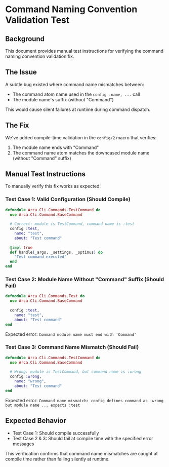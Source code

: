 # Command Naming Convention Validation Test

## Background

This document provides manual test instructions for verifying the command naming convention validation fix.

## The Issue

A subtle bug existed where command name mismatches between:
- The command atom name used in the `config :name, ...` call
- The module name's suffix (without "Command")

This would cause silent failures at runtime during command dispatch.

## The Fix

We've added compile-time validation in the `config/2` macro that verifies:
1. The module name ends with "Command"
2. The command name atom matches the downcased module name (without "Command" suffix)

## Manual Test Instructions

To manually verify this fix works as expected:

### Test Case 1: Valid Configuration (Should Compile)

```elixir
defmodule Arca.Cli.Commands.TestCommand do
  use Arca.Cli.Command.BaseCommand
  
  # Correct: module is TestCommand, command name is :test
  config :test,
    name: "test",
    about: "Test command"
    
  @impl true
  def handle(_args, _settings, _optimus) do
    "Test command executed"
  end
end
```

### Test Case 2: Module Name Without "Command" Suffix (Should Fail)

```elixir
defmodule Arca.Cli.Commands.Test do
  use Arca.Cli.Command.BaseCommand
  
  config :test,
    name: "test",
    about: "Test command"
end
```

Expected error: `Command module name must end with 'Command'`

### Test Case 3: Command Name Mismatch (Should Fail)

```elixir
defmodule Arca.Cli.Commands.TestCommand do
  use Arca.Cli.Command.BaseCommand
  
  # Wrong: module is TestCommand, but command name is :wrong
  config :wrong,
    name: "wrong",
    about: "Test command"
end
```

Expected error: `Command name mismatch: config defines command as :wrong but module name ... expects :test`

## Expected Behavior

- Test Case 1: Should compile successfully
- Test Case 2 & 3: Should fail at compile time with the specified error messages

This verification confirms that command name mismatches are caught at compile time rather than failing silently at runtime.